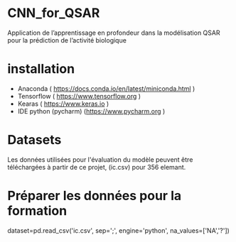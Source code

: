 # CNN_for_QSAR
Application de l’apprentissage en profondeur dans la modélisation QSAR pour la prédiction de l’activité biologique 

# installation
* Anaconda ( https://docs.conda.io/en/latest/miniconda.html  )
* Tensorflow ( https://www.tensorflow.org  )
* Kearas  ( https://www.keras.io  )
* IDE python (pycharm) (https://www.pycharm.org  )

# Datasets
Les données utilisées pour l'évaluation du modèle peuvent être téléchargées à partir de ce projet, 
(ic.csv) pour 356 elemant.
# Préparer les données pour la formation
dataset=pd.read_csv('ic.csv', sep=';', engine='python',
    na_values=['NA','?'])


